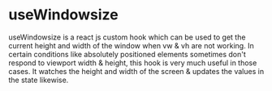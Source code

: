 # useWindowsize
useWindowsize is a react js custom hook which can be used to get the current height and width of the window when vw & vh are not working. In certain conditions like absolutely positioned elements sometimes don't respond to viewport width & height, this hook is very much useful in those cases. It watches the height and width of the screen & updates the values in the state likewise. 

